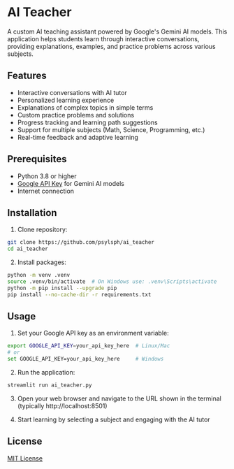 # AI Teacher
A custom AI teaching assistant powered by Google's Gemini AI models. This application helps students learn through interactive conversations, providing explanations, examples, and practice problems across various subjects.

## Features

- Interactive conversations with AI tutor
- Personalized learning experience
- Explanations of complex topics in simple terms
- Custom practice problems and solutions
- Progress tracking and learning path suggestions
- Support for multiple subjects (Math, Science, Programming, etc.)
- Real-time feedback and adaptive learning

## Prerequisites

- Python 3.8 or higher
- [Google API Key](https://ai.google.dev/gemini-api/docs/api-key) for Gemini AI models
- Internet connection

## Installation

1. Clone repository:
```sh
git clone https://github.com/psylsph/ai_teacher
cd ai_teacher
```

2. Install packages:
```sh
python -m venv .venv
source .venv/bin/activate  # On Windows use: .venv\Scripts\activate
python -m pip install --upgrade pip
pip install --no-cache-dir -r requirements.txt
```

## Usage

1. Set your Google API key as an environment variable:

```sh
export GOOGLE_API_KEY=your_api_key_here  # Linux/Mac
# or
set GOOGLE_API_KEY=your_api_key_here     # Windows
```

2. Run the application:

```sh
streamlit run ai_teacher.py
```

3. Open your web browser and navigate to the URL shown in the terminal (typically http://localhost:8501)

4. Start learning by selecting a subject and engaging with the AI tutor

## License
[MIT License](./LICENSE.md)
